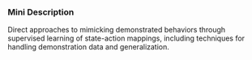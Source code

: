 ### Mini Description

Direct approaches to mimicking demonstrated behaviors through supervised learning of state-action mappings, including techniques for handling demonstration data and generalization.
